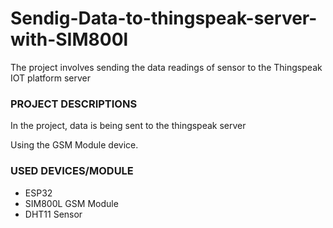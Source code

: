# Sendig-Data-to-thingspeak-server-with-SIM800l
<p>The project involves sending the data readings of sensor to the Thingspeak IOT platform server</p>
<h3>PROJECT DESCRIPTIONS</h3>
<p>In the project, data is being sent to the thingspeak server</p>
<p>Using the GSM Module device.</p>
<h3>USED DEVICES/MODULE</h3>
<ul>
  <li>ESP32</li>
  <li>SIM800L GSM Module</li>
  <li>DHT11 Sensor</li>
</ul>
